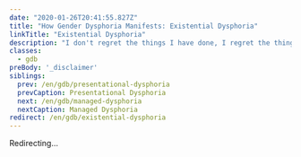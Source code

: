 ```yaml
---
date: "2020-01-26T20:41:55.827Z"
title: "How Gender Dysphoria Manifests: Existential Dysphoria"
linkTitle: "Existential Dysphoria"
description: "I don't regret the things I have done, I regret the things I didn't do when I had the chance."
classes:
  - gdb
preBody: '_disclaimer'
siblings:
  prev: /en/gdb/presentational-dysphoria
  prevCaption: Presentational Dysphoria
  next: /en/gdb/managed-dysphoria
  nextCaption: Managed Dysphoria
redirect: /en/gdb/existential-dysphoria
---
```


Redirecting...
